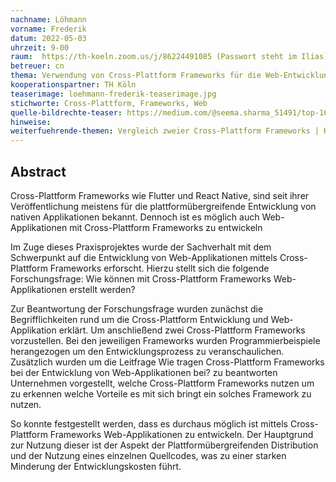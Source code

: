 ```yaml
---
nachname: Löhmann
vorname: Frederik
datum: 2022-05-03
uhrzeit: 9-00
raum:  https://th-koeln.zoom.us/j/86224491085 (Passwort steht im Ilias) Präsentation
betreuer: cn
thema: Verwendung von Cross-Plattform Frameworks für die Web-Entwicklung
kooperationspartner: TH Köln
teaserimage: loehmann-frederik-teaserimage.jpg
stichworte: Cross-Plattform, Frameworks, Web
quelle-bildrechte-teaser: https://medium.com/@seema.sharma_51491/top-10-cross-platform-mobile-app-development-tools-for-enterprises-969889f97af4
hinweise:
weiterfuehrende-themen: Vergleich zweier Cross-Plattform Frameworks | Konkurrenzfähigkeit zu herömmlichen Web-Frameworks | Zukunftsausblick des Trendes Cross-Plattform Entwicklung
---
```


## Abstract

Cross-Plattform Frameworks wie Flutter und React Native, sind seit ihrer Veröffentlichung meistens für die plattformübergreifende Entwicklung von nativen Applikationen bekannt. Dennoch ist es möglich auch Web-Applikationen mit Cross-Plattform Frameworks zu entwickeln

Im Zuge dieses Praxisprojektes wurde der Sachverhalt mit dem Schwerpunkt auf die Entwicklung von Web-Applikationen mittels Cross-Plattform Frameworks erforscht. Hierzu stellt sich die folgende Forschungsfrage: Wie können mit Cross-Plattform Frameworks Web-Applikationen erstellt werden?

Zur Beantwortung der Forschungsfrage wurden zunächst die Begrifflichkeiten rund um die Cross-Plattform Entwicklung und Web-Applikation erklärt. Um anschließend zwei Cross-Plattform Frameworks vorzustellen. Bei den jeweiligen Frameworks wurden Programmierbeispiele herangezogen um den Entwicklungsprozess zu veranschaulichen. Zusätzlich wurden um die Leitfrage Wie tragen Cross-Plattform Frameworks bei der Entwicklung von Web-Applikationen bei? zu beantworten Unternehmen vorgestellt, welche Cross-Plattform Frameworks nutzen um zu erkennen welche Vorteile es mit sich bringt ein solches Framework zu nutzen.

So konnte festgestellt werden, dass es durchaus möglich ist mittels Cross-Plattform Frameworks Web-Applikationen zu entwickeln. Der Hauptgrund zur Nutzung dieser ist der Aspekt der Plattformübergreifenden Distribution und der Nutzung eines einzelnen Quellcodes, was zu einer starken Minderung der Entwicklungskosten führt.




